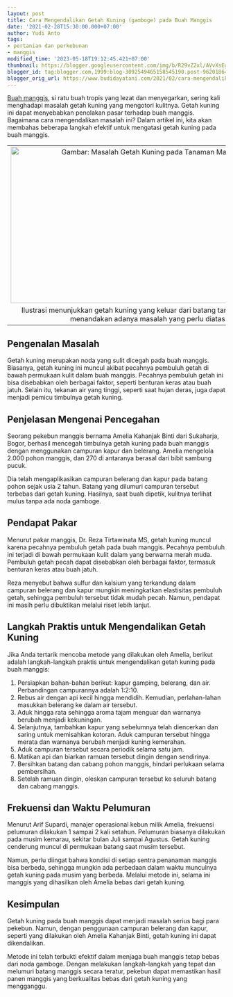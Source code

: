 ```yaml
---
layout: post
title: Cara Mengendalikan Getah Kuning (gamboge) pada Buah Manggis
date: '2021-02-28T15:30:00.000+07:00'
author: Yudi Anto
tags:
- pertanian dan perkebunan
- manggis
modified_time: '2023-05-18T19:12:45.421+07:00'
thumbnail: https://blogger.googleusercontent.com/img/b/R29vZ2xl/AVvXsEgoDDM4ft1X8a7WHC65yjzksKuPLjuGQp6cJjj9x4KflUDnl_MMQTGrEy-W-aCrm7FzE5-fP4JLnjOX6wOtTFm2KQv_sCc04bL5KnogHZx6aLF1wbBpHiuz7792Pn2zaCy3oSOVRKLCqo49ByYBe9_3QEooaisPmtMjNpqooe4FOfkloVgWPBqgQz5zTg/s72-w640-c-h360/getah.jpg
blogger_id: tag:blogger.com,1999:blog-3092549465158545190.post-96201864968724350
blogger_orig_url: https://www.budidayatani.com/2021/02/cara-mengendalikan-getah-kuning-pada.html
---
```


<p><a href="https://www.budidayatani.com/search/label/manggis" target="_blank">Buah manggis</a>, si ratu buah tropis yang lezat dan menyegarkan, sering kali menghadapi masalah getah kuning yang mengotori kulitnya. Getah kuning ini dapat menyebabkan penolakan pasar terhadap buah manggis. Bagaimana cara mengendalikan masalah ini? Dalam artikel ini, kita akan membahas beberapa langkah efektif untuk mengatasi getah kuning pada buah manggis.</p><table align="center" cellpadding="0" cellspacing="0" class="tr-caption-container" style="margin-left: auto; margin-right: auto;"><tbody><tr><td style="text-align: center;"><a href="https://blogger.googleusercontent.com/img/b/R29vZ2xl/AVvXsEgoDDM4ft1X8a7WHC65yjzksKuPLjuGQp6cJjj9x4KflUDnl_MMQTGrEy-W-aCrm7FzE5-fP4JLnjOX6wOtTFm2KQv_sCc04bL5KnogHZx6aLF1wbBpHiuz7792Pn2zaCy3oSOVRKLCqo49ByYBe9_3QEooaisPmtMjNpqooe4FOfkloVgWPBqgQz5zTg/s2133/getah.jpg" imageanchor="1" style="margin-left: auto; margin-right: auto;"><img alt="Gambar: Masalah Getah Kuning pada Tanaman Manggis" border="0" data-original-height="1200" data-original-width="2133" height="360" src="https://blogger.googleusercontent.com/img/b/R29vZ2xl/AVvXsEgoDDM4ft1X8a7WHC65yjzksKuPLjuGQp6cJjj9x4KflUDnl_MMQTGrEy-W-aCrm7FzE5-fP4JLnjOX6wOtTFm2KQv_sCc04bL5KnogHZx6aLF1wbBpHiuz7792Pn2zaCy3oSOVRKLCqo49ByYBe9_3QEooaisPmtMjNpqooe4FOfkloVgWPBqgQz5zTg/w640-h360/getah.jpg" title="Masalah Getah Kuning pada Tanaman Manggis: Penyebab, Gejala, dan Pengelolaan" width="640" /></a></td></tr><tr><td class="tr-caption" style="text-align: center;">Ilustrasi menunjukkan getah kuning yang keluar dari batang tanaman manggis, menandakan adanya masalah yang perlu diatasi.</td></tr></tbody></table><h2>Pengenalan Masalah</h2><p>Getah kuning merupakan noda yang sulit dicegah pada buah manggis. Biasanya, getah kuning ini muncul akibat pecahnya pembuluh getah di bawah permukaan kulit dalam buah manggis. Pecahnya pembuluh getah ini bisa disebabkan oleh berbagai faktor, seperti benturan keras atau buah jatuh. Selain itu, tekanan air yang tinggi, seperti saat hujan deras, juga dapat menjadi pemicu timbulnya getah kuning.</p><h2>Penjelasan Mengenai Pencegahan</h2><p>Seorang pekebun manggis bernama Amelia Kahanjak Binti dari Sukaharja, Bogor, berhasil mencegah timbulnya getah kuning pada buah manggis dengan menggunakan campuran kapur dan belerang. Amelia mengelola 2.000 pohon manggis, dan 270 di antaranya berasal dari bibit sambung pucuk.</p><p>Dia telah mengaplikasikan campuran belerang dan kapur pada batang pohon sejak usia 2 tahun. Batang yang dilumuri campuran tersebut terbebas dari getah kuning. Hasilnya, saat buah dipetik, kulitnya terlihat mulus tanpa ada noda gamboge.</p><h2>Pendapat Pakar</h2><p>Menurut pakar manggis, Dr. Reza Tirtawinata MS, getah kuning muncul karena pecahnya pembuluh getah pada buah manggis. Pecahnya pembuluh ini terjadi di bawah permukaan kulit dalam yang berwarna merah muda. Pembuluh getah pecah dapat disebabkan oleh berbagai faktor, termasuk benturan keras atau buah jatuh.</p><p>Reza menyebut bahwa sulfur dan kalsium yang terkandung dalam campuran belerang dan kapur mungkin meningkatkan elastisitas pembuluh getah, sehingga pembuluh tersebut tidak mudah pecah. Namun, pendapat ini masih perlu dibuktikan melalui riset lebih lanjut.</p><h2>Langkah Praktis untuk Mengendalikan Getah Kuning</h2><p>Jika Anda tertarik mencoba metode yang dilakukan oleh Amelia, berikut adalah langkah-langkah praktis untuk mengendalikan getah kuning pada buah manggis:</p><ol><li>Persiapkan bahan-bahan berikut: kapur gamping, belerang, dan air. Perbandingan campurannya adalah 1:2:10.</li><li>Rebus air dengan api kecil hingga mendidih. Kemudian, perlahan-lahan masukkan belerang ke dalam air tersebut.</li><li>Aduk hingga rata sehingga aroma tajam menguar dan warnanya berubah menjadi kekuningan.</li><li>Selanjutnya, tambahkan kapur yang sebelumnya telah diencerkan dan saring untuk memisahkan kotoran. Aduk campuran tersebut hingga merata dan warnanya berubah menjadi kuning kemerahan.</li><li>Aduk campuran tersebut secara periodik selama satu jam.</li><li>Matikan api dan biarkan ramuan tersebut dingin dengan sendirinya.</li><li>Bersihkan batang dan cabang pohon manggis, hindari perlukaan selama pembersihan.</li><li>Setelah ramuan dingin, oleskan campuran tersebut ke seluruh batang dan cabang manggis.</li></ol><h2>Frekuensi dan Waktu Pelumuran</h2><p>Menurut Arif Supardi, manajer operasional kebun milik Amelia, frekuensi pelumuran dilakukan 1 sampai 2 kali setahun. Pelumuran biasanya dilakukan pada musim kemarau, sekitar bulan Juli sampai Agustus. Getah kuning cenderung muncul di permukaan batang saat musim tersebut.</p><p>Namun, perlu diingat bahwa kondisi di setiap sentra penanaman manggis bisa berbeda, sehingga mungkin ada perbedaan dalam waktu munculnya getah kuning pada musim yang berbeda. Melalui metode ini, selama ini manggis yang dihasilkan oleh Amelia bebas dari getah kuning.</p><h2>Kesimpulan</h2><p>Getah kuning pada buah manggis dapat menjadi masalah serius bagi para pekebun. Namun, dengan penggunaan campuran belerang dan kapur, seperti yang dilakukan oleh Amelia Kahanjak Binti, getah kuning ini dapat dikendalikan.</p><p>Metode ini telah terbukti efektif dalam menjaga buah manggis tetap bebas dari noda gamboge. Dengan melakukan langkah-langkah yang tepat dan melumuri batang manggis secara teratur, pekebun dapat memastikan hasil panen manggis yang berkualitas bebas dari getah kuning yang mengganggu.</p>